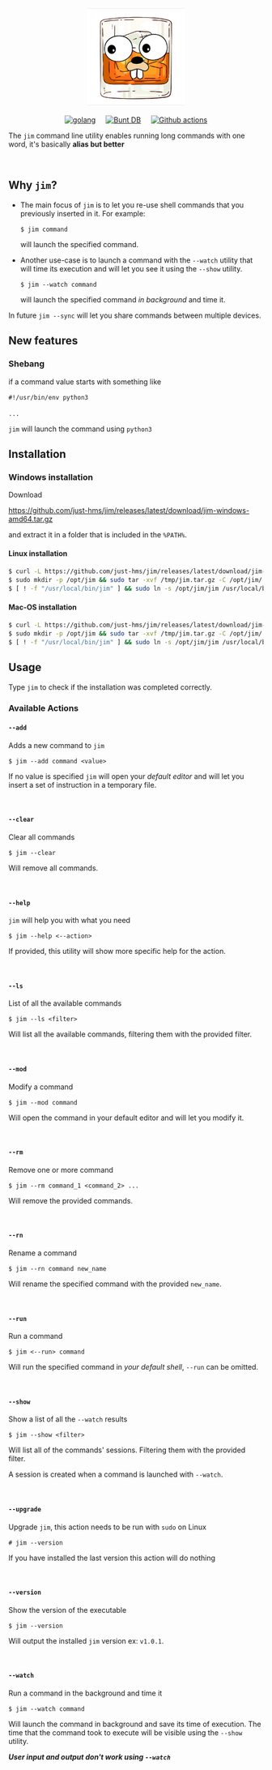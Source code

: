 <p align="center">
<img style="width:12rem;" src="./assets/jim.png" alt="jim">
<br>
<br>
<a href="https://go.dev"><img src="https://img.shields.io/badge/Go-00ADD8?style=for-the-badge&logo=go&logoColor=white" alt="golang"></a>
<a style="margin:0px 1rem;"href="https://github.com/tidwall/buntdb"><img style="height:28px;" src="https://github.com/tidwall/buntdb/raw/master/logo.png" alt="Bunt DB"></a>
<a href="https://github.com/features/actions"><img src="https://img.shields.io/badge/GitHub_Actions-2088FF?style=for-the-badge&logo=github-actions&logoColor=white" alt="Github actions"></a>
</p>
	
The `jim` command line utility enables running long commands with one word, it's basically __alias but better__

<br>

## Why `jim`?

- The main focus of `jim` is to let you re-use shell commands that you previously inserted in it. For example:

	```
	$ jim command
	```

	will launch the specified command.

- Another use-case is to launch a command with the `--watch` utility that will time its execution and will let you see it using the `--show` utility. 

	```
	$ jim --watch command
	```

	will launch the specified command *in background* and time it.

In future `jim --sync` will let you share commands between multiple devices.

## New features 

### Shebang 

if a command value starts with something like

```
#!/usr/bin/env python3

...
```

`jim` will launch the command using `python3`

## Installation
### Windows installation

Download

https://github.com/just-hms/jim/releases/latest/download/jim-windows-amd64.tar.gz 

and extract it in a folder that is included in the `%PATH%`.

#### Linux installation

```sh
$ curl -L https://github.com/just-hms/jim/releases/latest/download/jim-linux-amd64.tar.gz > /tmp/jim.tar.gz
$ sudo mkdir -p /opt/jim && sudo tar -xvf /tmp/jim.tar.gz -C /opt/jim/
$ [ ! -f "/usr/local/bin/jim" ] && sudo ln -s /opt/jim/jim /usr/local/bin/jim
```

#### Mac-OS installation

```sh
$ curl -L https://github.com/just-hms/jim/releases/latest/download/jim-darwin-amd64.tar.gz > /tmp/jim.tar.gz
$ sudo mkdir -p /opt/jim && sudo tar -xvf /tmp/jim.tar.gz -C /opt/jim/
$ [ ! -f "/usr/local/bin/jim" ] && sudo ln -s /opt/jim/jim /usr/local/bin/jim
```

## Usage

Type `jim` to check if the installation was completed correctly.

### Available Actions

#### `--add`

Adds a new command to `jim`

```
$ jim --add command <value>
```

If no value is specified `jim` will open your *default editor* and will let you insert a set of instruction in a temporary file.

<br>

#### `--clear`

Clear all commands

```
$ jim --clear
```

Will remove all commands.

<br>

#### `--help`

`jim` will help you with what you need

```
$ jim --help <--action>
```

If provided, this utility will show more specific help for the action.

<br>

#### `--ls`

List of all the available commands

```
$ jim --ls <filter>
```

Will list all the available commands, filtering them with the provided filter.

<br>

#### `--mod`

Modify a command 

```
$ jim --mod command
```

Will open the command in your default editor and will let you modify it.

<br>

#### `--rm`

Remove one or more command 

```
$ jim --rm command_1 <command_2> ...
```

Will remove the provided commands.

<br>

#### `--rn`

Rename a command

```
$ jim --rn command new_name
```

Will rename the specified command with the provided `new_name`.

<br>

#### `--run`

Run a command

```
$ jim <--run> command
```

Will run the specified command in *your default shell*, `--run` can be omitted.

<br>

#### `--show`

Show a list of all the `--watch` results

```
$ jim --show <filter>
```

Will list all of the commands' sessions. Filtering them with the provided filter.

A session is created when a command is launched with `--watch`.

<br>

#### `--upgrade`

Upgrade `jim`, this action needs to be run with `sudo` on Linux

```
# jim --version
```

If you have installed the last version this action will do nothing

<br>

#### `--version`

Show the version of the executable

```
$ jim --version
```

Will output the installed `jim` version ex: `v1.0.1`.

<br>

#### `--watch`

Run a command in the background and time it

```
$ jim --watch command
```

Will launch the command in background and save its time of execution. The time that the command took to execute will be visible using the `--show` utility.

__*User input and output don't work using `--watch`*__

